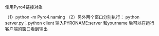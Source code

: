 使用Pyro4链接对象

（1）python  -m Pyro4.naming
（2）另外两个窗口分别执行： python server.py；python client  输入PYRONAME:server 和yourname 后可以在运行客户端的窗口看到输出
